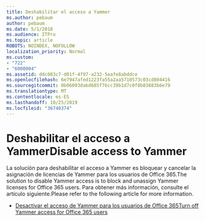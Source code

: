 ```yaml
---
title: Deshabilitar el acceso a Yammer
ms.author: pebaum
author: pebaum
ms.date: 5/1/2018
ms.audience: ITPro
ms.topic: article
ROBOTS: NOINDEX, NOFOLLOW
localization_priority: Normal
ms.custom:
- "722"
- "6000004"
ms.assetid: ddc083c7-d01f-4f97-a232-5eafe8abddce
ms.openlocfilehash: 6e7947afed1223fa55a2aa5710573c03cd804416
ms.sourcegitcommit: 0b06093dabd685f76cc39b1d7c0f8b03883b6e79
ms.translationtype: MT
ms.contentlocale: es-ES
ms.lasthandoff: 10/25/2019
ms.locfileid: "36740374"
---
```

# <a name="disable-access-to-yammer"></a><span data-ttu-id="2c43c-102">Deshabilitar el acceso a Yammer</span><span class="sxs-lookup"><span data-stu-id="2c43c-102">Disable access to Yammer</span></span>

<span data-ttu-id="2c43c-103">La solución para deshabilitar el acceso a Yammer es bloquear y cancelar la asignación de licencias de Yammer para los usuarios de Office 365.</span><span class="sxs-lookup"><span data-stu-id="2c43c-103">The solution to disable Yammer access is to block and unassign Yammer licenses for Office 365 users.</span></span> <span data-ttu-id="2c43c-104">Para obtener más información, consulte el artículo siguiente.</span><span class="sxs-lookup"><span data-stu-id="2c43c-104">Please refer to the following article for more information.</span></span>
  
- [<span data-ttu-id="2c43c-105">Desactivar el acceso de Yammer para los usuarios de Office 365</span><span class="sxs-lookup"><span data-stu-id="2c43c-105">Turn off Yammer access for Office 365 users</span></span>](https://docs.microsoft.com/yammer/manage-yammer-users/turn-off-user-access)
